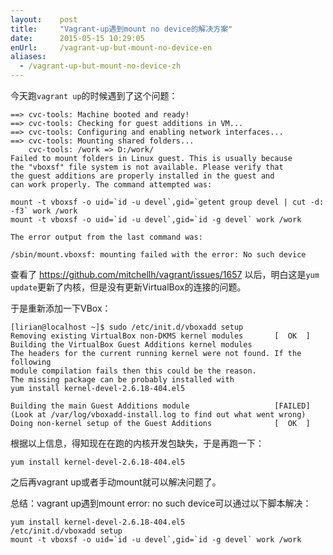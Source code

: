 ```yaml
---
layout:    post
title:     "Vagrant-up遇到mount no device的解决方案"
date:      2015-05-15 10:29:05
enUrl:     /vagrant-up-but-mount-no-device-en
aliases:
  - /vagrant-up-but-mount-no-device-zh
---
```


今天跑```vagrant up```的时候遇到了这个问题：

<!--MORE-->

```
==> cvc-tools: Machine booted and ready!
==> cvc-tools: Checking for guest additions in VM...
==> cvc-tools: Configuring and enabling network interfaces...
==> cvc-tools: Mounting shared folders...
    cvc-tools: /work => D:/work/
Failed to mount folders in Linux guest. This is usually because
the "vboxsf" file system is not available. Please verify that
the guest additions are properly installed in the guest and
can work properly. The command attempted was:

mount -t vboxsf -o uid=`id -u devel`,gid=`getent group devel | cut -d:
-f3` work /work
mount -t vboxsf -o uid=`id -u devel`,gid=`id -g devel` work /work

The error output from the last command was:

/sbin/mount.vboxsf: mounting failed with the error: No such device
```

查看了 https://github.com/mitchellh/vagrant/issues/1657
以后，明白这是```yum update```更新了内核，但是没有更新VirtualBox的连接的问题。

于是重新添加一下VBox：

```
[lirian@localhost ~]$ sudo /etc/init.d/vboxadd setup
Removing existing VirtualBox non-DKMS kernel modules       [  OK  ]
Building the VirtualBox Guest Additions kernel modules
The headers for the current running kernel were not found. If the
following
module compilation fails then this could be the reason.
The missing package can be probably installed with
yum install kernel-devel-2.6.18-404.el5

Building the main Guest Additions module                   [FAILED]
(Look at /var/log/vboxadd-install.log to find out what went wrong)
Doing non-kernel setup of the Guest Additions              [  OK  ]
```

根据以上信息，得知现在在跑的内核开发包缺失，于是再跑一下：

```yum install kernel-devel-2.6.18-404.el5```

之后再vagrant up或者手动mount就可以解决问题了。

总结：vagrant up遇到mount error: no such device可以通过以下脚本解决：

```
yum install kernel-devel-2.6.18-404.el5
/etc/init.d/vboxadd setup
mount -t vboxsf -o uid=`id -u devel`,gid=`id -g devel` work /work
```
